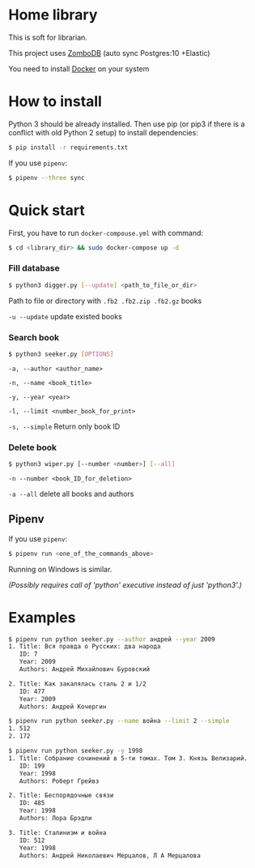 # Home library

This is soft for librarian.

This project uses [ZomboDB](https://github.com/zombodb/zombodb)
(auto sync Postgres:10 +Elastic)

You need to install [Docker](https://www.docker.com/) on your system

# How to install

Python 3 should be already installed. Then use pip (or pip3 if there is a conflict with 
old Python 2 setup) to install dependencies:

```bash
$ pip install -r requirements.txt
```

If you use ```pipenv```:

```bash
$ pipenv --three sync
```

# Quick start

First, you have to run ```docker-compouse.yml``` with command:

```bash
$ cd <library_dir> && sudo docker-compose up -d
```


### Fill database

```bash
$ python3 digger.py [--update] <path_to_file_or_dir>
```
Path to file or directory with ```.fb2 .fb2.zip .fb2.gz``` books

```-u --update``` update existed books

### Search book

```bash
$ python3 seeker.py [OPTIONS]
```

```-a, --author <author_name>```
  
```-n, --name <book_title>```

```-y, --year <year>```

```-l, --limit <number_book_for_print>```

```-s, --simple``` Return only book ID

### Delete book

```bash
$ python3 wiper.py [--number <number>] [--all]
```

```-n --number <book_ID_for_deletion>```

```-a --all``` delete all books and authors

## Pipenv
If you use ```pipenv```:
```bash
$ pipenv run <one_of_the_commands_above>
```

Running on Windows is similar.

*(Possibly requires call of 'python' executive instead of just 'python3'.)*

# Examples

```bash
$ pipenv run python seeker.py --author андрей --year 2009
1. Title: Вся правда о Русских: два народа
   ID: 7
   Year: 2009
   Authors: Андрей Михайлович Буровский

2. Title: Как закалялась сталь 2 и 1/2
   ID: 477
   Year: 2009
   Authors: Андрей Кочергин
```
```bash
$ pipenv run python seeker.py --name война --limit 2 --simple
1. 512
2. 172
```
```bash
$ pipenv run python seeker.py -y 1998
1. Title: Собрание сочинений в 5-ти томах. Том 3. Князь Велизарий.
   ID: 199
   Year: 1998
   Authors: Роберт Грейвз

2. Title: Беспорядочные связи
   ID: 485
   Year: 1998
   Authors: Лора Брэдли

3. Title: Сталинизм и война
   ID: 512
   Year: 1998
   Authors: Андрей Николаевич Мерцалов, Л А Мерцалова

```